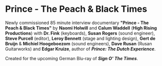 
# Prince - The Peach & Black Times

Newly commissioned 85 minute interview documentary **"Prince - The Peach & Black Times"** by **Naomi Holwill** and **Calum Waddell** (**High Rising Productions**) with **Dr. Fink** (keyboards), **Susan Rogers** (sound engineer), **Steve Purcell** (editor), **Leroy Bennett** (stage and lighting design), **Gert de Bruijn** & **Michiel Hoogeboezom** (sound engineers), **Dave Rusan** (Rusan Guitarworks) and **Edgar Kruize**, author of ***Prince: The Dutch Experience***.

Created for the upcoming German Blu-ray of ***Sign O' The Times***.
